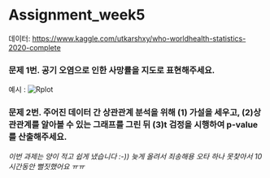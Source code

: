 # Assignment_week5

데이터: https://www.kaggle.com/utkarshxy/who-worldhealth-statistics-2020-complete

### 문제 1번. 공기 오염으로 인한 사망률을 지도로 표현해주세요.   
예시 : ![Rplot](github.com/Shinye-Kang/Learning-repository/blob/main/Rplot1.png)

### 문제 2번. 주어진 데이터 간 상관관계 분석을 위해 (1) 가설을 세우고, (2)상관관계를 알아볼 수 있는 그래프를 그린 뒤 (3)t 검정을 시행하여 p-value를 산출해주세요.

_이번 과제는 양이 적고 쉽게 냈습니다 :-)) 늦게 올려서 죄송해용 오타 하나 못찾아서 10시간동안 뻘짓했어요 ㅠㅠ_
